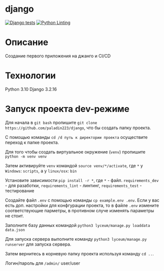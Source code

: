 # django

[![Django tests](https://github.com/paladin223/django/actions/workflows/django.yml/badge.svg)](https://github.com/paladin223/django/actions/workflows/django.yml)
[![Python Linting](https://github.com/paladin223/django/actions/workflows/python-package.yml/badge.svg)](https://github.com/paladin223/django/actions/workflows/python-package.yml)

# Описание
Создание первого приложения на джанго и CI/CD

# Технологии
Python 3.10 Django 3.2.16

# Запуск проекта dev-режиме
Для начала в `git bash` пропишите `git clone https://github.com/paladin223/django`, что бы создать папку проекта.

С помощью команды `cd /d путь к директории проекта` осуществите переход к папке проекта.

Для того чтобы создать виртуальное окружение (`venv`) пропишите `python -m venv venv`

Затем активируйте `venv` командой `source venv/*/activate`, где `*` у `Windows`: `scripts`, а у `linux/osx`: `bin`

Установите зависимости  `pip install -r *`, где `*` - файл. `requirements_dev` - для разаботки, `requirements_lint` - линтинг, `requirements_test` - тестирование

Создайте файл `.env` с помощью команды `cp example.env .env`. Если у вас есть доп. настройки для конфгурации проекта, то в файле `.env` измените соответствующие парметры, в противном случе изменять параметры не стоит.

Заполните базу данных командой `python3 lyceum/manage.py loaddata data.json`

Для запуска сервера выполните команду `python3 lyceum/manage.py runserver` для запуска сервера. 

Затем вернитесь в корневую папку проекта используя команду `cd ..`.

Логин/пароль для `/admin/` user/user
